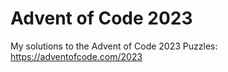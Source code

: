 # Advent of Code 2023

My solutions to the Advent of Code 2023 Puzzles: https://adventofcode.com/2023
